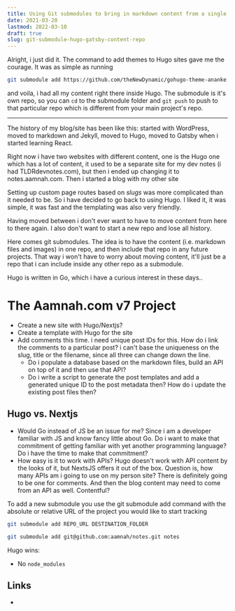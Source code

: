 ```yaml
---
title: Using Git submodules to bring in markdown content from a single git repo
date: 2021-03-20
lastmod: 2022-03-10
draft: true
slug: git-submodule-hugo-gatsby-content-repo
---
```


Alright, i just did it. The command to add themes to Hugo sites gave me the courage. It was as simple as running

```bash
git submodule add https://github.com/theNewDynamic/gohugo-theme-ananke.git themes/ananke
```

and voila, i had all my content right there inside Hugo. The submodule is it's own repo, so you can `cd` to the submodule folder and `git push` to push to that particular repo which is different from your main project's repo.

---

The history of my blog/site has been like this: started with WordPress, moved to markdown and Jekyll, moved to Hugo, moved to Gatsby when i started learning React.

Right now i have two websites with different content, one is the Hugo one which has a lot of content, it used to be a separate site for my dev notes (i had TLDRdevnotes.com), but then i ended up changing it to notes.aamnah.com. Then i started a blog with my other site

Setting up custom page routes based on _slugs_ was more complicated than it needed to be. So i have decided to go back to using Hugo. I liked it, it was simple, it was fast and the templating was also very friendly.

Having moved between i don't ever want to have to move content from here to there again. I also don't want to start a new repo and lose all history.

Here comes git submodules. The idea is to have the content (i.e. markdown files and images) in one repo, and then include that repo in any future projects. That way i won't have to worry about moving content, it'll just be a repo that i can include inside any other repo as a submodule.

Hugo is written in Go, which i have a curious interest in these days..

# The Aamnah.com v7 Project

- Create a new site with Hugo/Nextjs?
- Create a template with Hugo for the site
- Add comments this time. i need unique post IDs for this. How do i link the comments to a particular post? i can't base the uniqueness on the slug, title or the filename, since all three can change down the line.
  - Do i populate a database based on the markdown files, build an API on top of it and then use that API?
  - Do i write a script to generate the post templates and add a generated unique ID to the post metadata then? How do i update the existing post files then?

## Hugo vs. Nextjs

- Would Go instead of JS be an issue for me? Since i am a developer familiar with JS and know fancy little about Go. Do i want to make that commitment of getting familiar with yet another programming language? Do i have the time to make that commitment?
- How easy is it to work with APIs? Hugo doesn't work with API content by the looks of it, but NextsJS offers it out of the box. Question is, how many APIs am i going to use on my person site? There is definitely going to be one for comments. And then the blog content may need to come from an API as well. Contentful?

To add a new submodule you use the git submodule add command with the absolute or relative URL of the project you would like to start tracking

```bash
git submodule add REPO_URL DESTINATION_FOLDER

git submodule add git@github.com:aamnah/notes.git notes
```

Hugo wins:

- No `node_modules`

## Links

- [](https://git-scm.com/book/en/v2/Git-Tools-Submodules)
